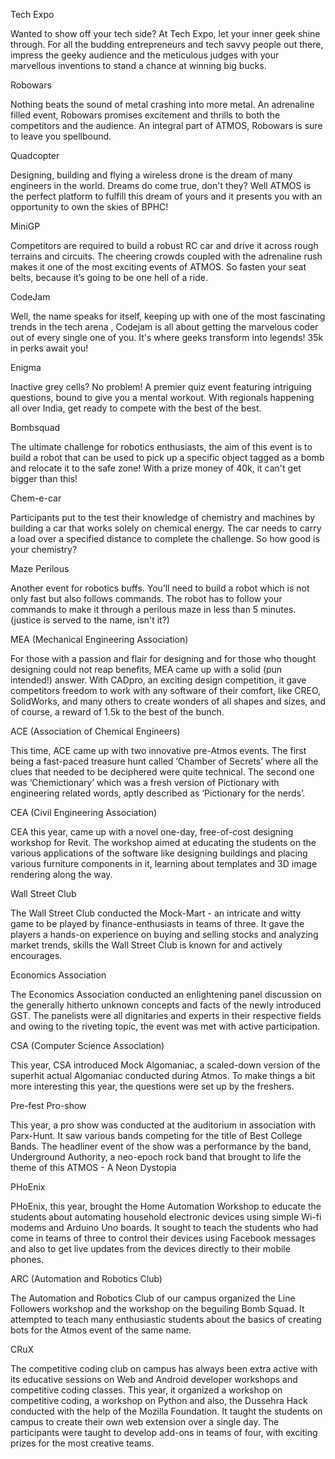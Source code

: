 
Tech Expo


Wanted to show off your tech side? At Tech Expo, let your inner geek
shine through. For all the budding entrepreneurs and tech savvy people
out there, impress the geeky audience and the meticulous judges with
your marvellous inventions to stand a chance at winning big bucks.





Robowars


Nothing beats the sound of metal crashing into more metal. An
adrenaline filled event, Robowars promises excitement and thrills to
both the competitors and the audience. An integral part of ATMOS,
Robowars is sure to leave you spellbound.





Quadcopter


Designing, building and flying a wireless drone is the dream of many
engineers in the world. Dreams do come true, don't they? Well ATMOS is
the perfect platform to fulfill this dream of yours and it presents you
with an opportunity to own the skies of BPHC!





MiniGP


Competitors are required to build a robust RC car and drive it across
 rough terrains and circuits. The cheering crowds coupled with the
adrenaline rush makes it one of the most exciting events of ATMOS. So
fasten your seat belts, because it’s going to be one hell of a ride.





CodeJam


Well, the name speaks for itself, keeping up with one of the most
fascinating trends in the tech arena , Codejam is all about getting the
marvelous coder out of every single one of you. It's where geeks
transform into legends! 35k in perks await you!





Enigma


Inactive grey cells? No problem! A premier quiz event featuring
intriguing questions, bound to give you a mental workout. With regionals
 happening all over India, get ready to compete with the best of the
best.





Bombsquad


The ultimate challenge for robotics enthusiasts, the aim of this
event is to build a robot that can be used to pick up a specific object
tagged as a bomb and relocate it to the safe zone! With a prize money of
 40k, it can't get bigger than this!





Chem-e-car


Participants put to the test their knowledge of chemistry and
machines by building a car that works solely on chemical energy. The car
 needs to carry a load over a specified distance to complete the
challenge.
So how good is your chemistry?





Maze Perilous


Another event for robotics buffs. You’ll need to build a robot which  is not only fast but also follows commands. The robot has to follow your  commands to make it through a perilous maze in less than 5 minutes.  (justice is served to the name, isn't it?)


MEA (Mechanical Engineering Association)


For those with a passion and flair for designing and for those who
thought designing could not reap benefits, MEA came up with a solid (pun
 intended!) answer. With CADpro, an exciting design competition, it gave
 competitors freedom to work with any software of their comfort, like
CREO, SolidWorks, and many others to create wonders of all shapes and
sizes, and of course, a reward of 1.5k to the best of the bunch.





ACE (Association of Chemical Engineers)


This time, ACE came up with two innovative pre-Atmos events. The
first being a fast-paced treasure hunt called ‘Chamber of  Secrets’
where all the clues that needed to be deciphered were quite technical.
The second one was ‘Chemictionary’ which was a fresh version of
Pictionary with engineering related words, aptly described as
‘Pictionary for the nerds’.





CEA (Civil Engineering Association)


CEA this year, came up with a novel one-day, free-of-cost designing
workshop for Revit. The workshop aimed at educating the students on the
various applications of the software like designing buildings and
placing various furniture components in it, learning about templates and
 3D image rendering along the way.





Wall Street Club


The Wall Street Club conducted the Mock-Mart - an intricate and witty
 game to be played by finance-enthusiasts in teams of three. It gave the
 players a hands-on experience on buying and selling stocks and
analyzing market trends, skills the Wall Street Club is known for and
actively encourages.





Economics Association


The Economics Association conducted an enlightening panel discussion
on the generally hitherto unknown concepts and facts of the newly
introduced GST. The panelists were all dignitaries and experts in their
respective fields and owing to the riveting topic, the event was met
with active participation.





CSA (Computer Science Association)


This year, CSA introduced Mock Algomaniac, a scaled-down version of
the superhit actual Algomaniac conducted during Atmos. To make things a
bit more interesting this year, the questions were set up by the
freshers.





Pre-fest Pro-show


This year, a pro show was conducted at the auditorium in association
with Parx-Hunt. It saw various bands competing for the title of  Best
College Bands. The headliner event of the show was a performance by the
band, Underground Authority, a neo-epoch rock band that brought to life
the theme of this ATMOS - A Neon Dystopia





PHoEnix


PHoEnix, this year, brought the Home Automation Workshop to educate
the students about automating household electronic devices using simple
Wi-fi modems and Arduino Uno boards. It sought to teach the students who
 had come in teams of three to control their devices using Facebook
messages and also to get live updates from the devices directly to their
 mobile phones.





ARC (Automation and Robotics Club)


The Automation and Robotics Club of our campus organized the Line
Followers workshop and the workshop on the beguiling Bomb Squad. It
attempted to teach many enthusiastic students about the basics of
creating bots for the Atmos event of the same name.





CRuX


The competitive coding club on campus has always been extra active
with its educative sessions on Web and Android developer workshops and
competitive coding classes. This year, it organized a workshop on
competitive coding, a workshop on Python and also, the Dussehra Hack
conducted with the help of the Mozilla Foundation. It taught the
students on campus to create their own web extension over a single day.
The participants were taught to develop add-ons in teams of four, with
exciting prizes for the most creative teams.

